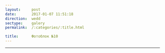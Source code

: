```yaml
---
layout:     post
date:       2017-01-07 11:51:18
direction:  wedd
sectype:    galery
permalink:  /:categories/:title.html

title:      Фотоблок №10
---
```


<section class="wedd_galery">                       
    <div id="fotoblock-10" class="owl-carousel owl-theme same_galery">
        <a href="#galery" class="item"><div class="img_inline" style="background-image: url(../images/wedd/10_1.jpg)"></div></a>
        <a href="#galery" class="item"><div class="img_inline" style="background-image: url(../images/wedd/10_2.jpg)"></div></a>
        <a href="#galery" class="item"><div class="img_inline" style="background-image: url(../images/wedd/10_3.jpg)"></div></a>
        <a href="#galery" class="item"><div class="img_inline" style="background-image: url(../images/wedd/10_4.jpg)"></div></a>
        <a href="#galery" class="item"><div class="img_inline" style="background-image: url(../images/wedd/10_5.jpg)"></div></a>
        <a href="#galery" class="item"><div class="img_inline" style="background-image: url(../images/wedd/10_6.jpg)"></div></a>
    </div>
    <div class="container">
        <hr class="style-wedd">
    </div>
</section>
